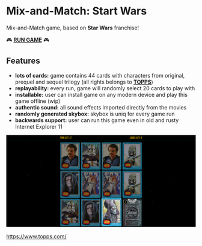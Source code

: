 # Mix-and-Match: Start Wars
Mix-and-Match game, based on **Star Wars** franchise!

🎮 **[RUN GAME](https://shmobeny.github.io/game-match/ "Run game in your browser right now!")** 🎮

## Features
- **lots of cards:** game contains 44 cards with characters from original, prequel and sequel trilogy (all rights belongs to **[TOPPS](https://www.topps.com/)**)
- **replayability:** every run, game will randomly select 20 cards to play with
- **installable:** user can install game on any modern device and play this game offline (wip)
- **authentic sound:** all sound effects imported directly from the movies
- **randomly generated skybox:** skybox is uniq for every game run
- **backwards support:** user can run this game even in old and rusty Internet Explorer 11

![Gameplay Screenshot](https://raw.githubusercontent.com/Shmobeny/game-match/main/gameplay_screenshot.png "Screenshot of gameplay :)")

https://www.topps.com/
